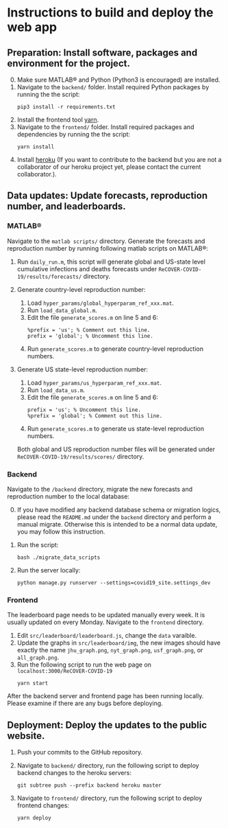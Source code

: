 # Instructions to build and deploy the web app

## Preparation: Install software, packages and environment for the project.
0. Make sure MATLAB® and Python (Python3 is encouraged) are installed.
1. Navigate to the `backend/` folder. Install required Python packages by running the the script:
    ```
    pip3 install -r requirements.txt
    ```
2. Install the frontend tool [yarn](https://classic.yarnpkg.com/en/docs/install/#mac-stable).
3. Navigate to the `frontend/` folder. Install required packages and dependencies by running the the script:
    ```
    yarn install
    ```
4. Install [heroku](https://devcenter.heroku.com/articles/heroku-cli) (If you want to contribute to the backend but you are not a collaborator of our heroku project yet, please contact the current collaborator.).

## Data updates: Update forecasts, reproduction number, and leaderboards.

### MATLAB®
Navigate to the `matlab scripts/` directory. Generate the forecasts and reproduction number by running following matlab scripts on MATLAB®:

1. Run `daily_run.m`, this script will generate global and US-state level cumulative infections and deaths forecasts under `ReCOVER-COVID-19/results/forecasts/` directory.

2. Generate country-level reproduction number: 
    1. Load `hyper_params/global_hyperparam_ref_xxx.mat`. 
    2. Run `load_data_global.m`. 
    3. Edit the file `generate_scores.m` on line 5 and 6:
        ```
        %prefix = 'us'; % Comment out this line.
        prefix = 'global'; % Uncomment this line.
        ```
    3. Run `generate_scores.m` to generate country-level reproduction numbers.

3. Generate US state-level reproduction number: 
    1. Load `hyper_params/us_hyperparam_ref_xxx.mat`. 
    2. Run `load_data_us.m`.
    3. Edit the file `generate_scores.m` on line 5 and 6:
        ```
        prefix = 'us'; % Uncomment this line.
        %prefix = 'global'; % Comment out this line.
        ```
    4. Run `generate_scores.m` to generate us state-level reproduction numbers.


    Both global and US reproduction number files will be generated under `ReCOVER-COVID-19/results/scores/` directory.


### Backend
Navigate to the `/backend` directory, migrate the new forecasts and reproduction number to the local database:

0. If you have modified any backend database schema or migration logics, please read the `README.md` under the `backend` directory and perform a manual migrate. Otherwise this is intended to be a normal data update, you may follow this instruction.

1. Run the script:
    ```
    bash ./migrate_data_scripts
    ```
2. Run the server locally:
    ```
    python manage.py runserver --settings=covid19_site.settings_dev
    ```

### Frontend 
The leaderboard page needs to be updated manually every week. It is usually updated on every Monday. Navigate to the `frontend` directory.

1. Edit `src/leaderboard/leaderboard.js`, change the `data` varaible.
2. Update the graphs in `src/leaderboard/img`, the new images should have exactly the name `jhu_graph.png`, `nyt_graph.png`, `usf_graph.png`, or `all_graph.png`.
3. Run the following script to run the web page on `localhost:3000/ReCOVER-COVID-19`
    ```
    yarn start
    ```

After the backend server and frontend page has been running locally. Please examine if there are any bugs before deploying.

## Deployment: Deploy the updates to the public website.
1. Push your commits to the GitHub repository.

2. Navigate to `backend/` directory, run the following script to deploy backend changes to the heroku servers:
    ```
    git subtree push --prefix backend heroku master
    ```

3. Navigate to `frontend/` directory, run the following script  to deploy frontend changes:
    ```
    yarn deploy
    ```